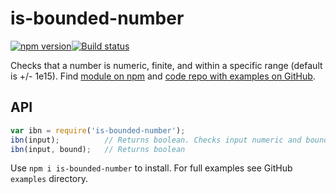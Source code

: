 # is-bounded-number

[![npm version](https://badge.fury.io/js/is-bounded-number.svg)](https://badge.fury.io/js/is-bounded-number)[![Build status](https://travis-ci.org/davidryan59/is-bounded-number.svg?master)](https://travis-ci.org/davidryan59)

Checks that a number is numeric, finite, and within a specific range (default is +/- 1e15). Find [module on npm](https://www.npmjs.com/package/is-bounded-number) and [code repo with examples on GitHub](https://github.com/davidryan59/is-bounded-number).

## API
``` js
var ibn = require('is-bounded-number');
ibn(input);          // Returns boolean. Checks input numeric and bounded by +/- 1e15
ibn(input, bound);   // Returns boolean
```

Use `npm i is-bounded-number` to install. For full examples see GitHub `examples` directory.
